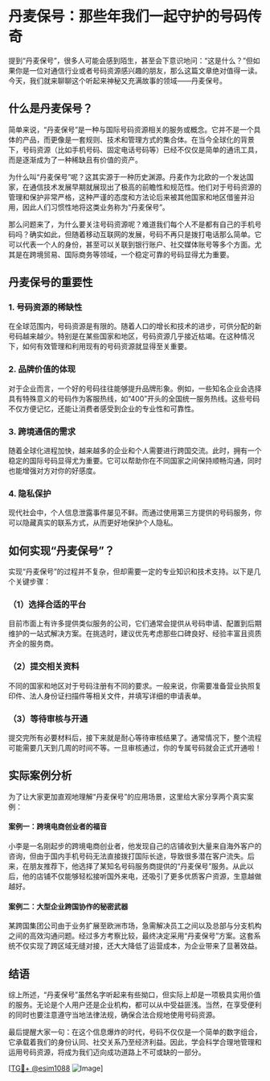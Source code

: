 # 丹麦保号：那些年我们一起守护的号码传奇

提到“丹麦保号”，很多人可能会感到陌生，甚至会下意识地问：“这是什么？”但如果你是一位对通信行业或者号码资源感兴趣的朋友，那么这篇文章绝对值得一读。今天，我们就来聊聊这个听起来神秘又充满故事的领域——丹麦保号。

## 什么是丹麦保号？

简单来说，“丹麦保号”是一种与国际号码资源相关的服务或概念。它并不是一个具体的产品，而更像是一套规则、技术和管理方式的集合体。在当今全球化的背景下，号码资源（比如手机号码、固定电话号码等）已经不仅仅是简单的通讯工具，而是逐渐成为了一种稀缺且有价值的资产。

为什么叫“丹麦保号”呢？这其实源于一种历史渊源。丹麦作为北欧的一个发达国家，在通信技术发展早期就展现出了极高的前瞻性和规范性。他们对于号码资源的管理和保护非常严格，这种严谨的态度和方法论后来被其他国家和地区借鉴并沿用，因此人们习惯性地将这类业务称为“丹麦保号”。

那么问题来了，为什么要关注号码资源呢？难道我们每个人不是都有自己的手机号码吗？确实如此，但随着移动互联网的发展，号码不再只是拨打电话那么简单。它可以代表一个人的身份，甚至可以关联到银行账户、社交媒体账号等多个方面。尤其是在跨境贸易、国际商务等领域，一个稳定可靠的号码显得尤为重要。

## 丹麦保号的重要性

### 1. **号码资源的稀缺性**
在全球范围内，号码资源是有限的。随着人口的增长和技术的进步，可供分配的新号码越来越少。特别是在某些国家和地区，号码资源几乎接近枯竭。在这种情况下，如何有效管理和利用现有的号码资源就显得至关重要。

### 2. **品牌价值的体现**
对于企业而言，一个好的号码往往能够提升品牌形象。例如，一些知名企业会选择具有特殊意义的号码作为客服热线，如“400”开头的全国统一服务热线。这些号码不仅方便记忆，还能让消费者感受到企业的专业性和可靠性。

### 3. **跨境通信的需求**
随着全球化进程加快，越来越多的企业和个人需要进行跨国交流。此时，拥有一个稳定的国际号码显得尤为重要。它可以帮助你在不同国家之间保持顺畅沟通，同时也能增强对方对你的好感度。

### 4. **隐私保护**
现代社会中，个人信息泄露事件屡见不鲜。而通过使用第三方提供的号码服务，你可以隐藏真实的联系方式，从而更好地保护个人隐私。

## 如何实现“丹麦保号”？

实现“丹麦保号”的过程并不复杂，但却需要一定的专业知识和技术支持。以下是几个关键步骤：

### （1）选择合适的平台
目前市面上有许多提供类似服务的公司，它们通常会提供从号码申请、配置到后期维护的一站式解决方案。在挑选时，建议优先考虑那些口碑良好、经验丰富且资质齐全的服务商。

### （2）提交相关资料
不同的国家和地区对于号码注册有不同的要求。一般来说，你需要准备营业执照复印件、法人身份证扫描件等相关文件，并填写详细的申请表单。

### （3）等待审核与开通
提交完所有必要材料后，接下来就是耐心等待审核结果了。通常情况下，整个流程可能需要几天到几周的时间不等。一旦审核通过，你的专属号码就会正式开通啦！

## 实际案例分析

为了让大家更加直观地理解“丹麦保号”的应用场景，这里给大家分享两个真实案例：

#### 案例一：跨境电商创业者的福音
小李是一名刚起步的跨境电商创业者，他发现自己的店铺收到大量来自海外客户的咨询，但由于国内手机号码无法直接拨打国际长途，导致很多潜在客户流失。后来，在朋友推荐下，他选择了某知名号码服务商提供的“丹麦保号”服务。从此以后，他的店铺不仅能够轻松接听国外来电，还吸引了更多优质客户资源，生意越做越好。

#### 案例二：大型企业跨国协作的秘密武器
某跨国集团公司由于业务扩展至欧洲市场，急需解决员工之间以及总部与分支机构之间的高效沟通问题。经过多方考察比较，最终决定采用“丹麦保号”方案。这套系统不仅实现了跨区域无缝对接，还大大降低了运营成本，为企业带来了显著效益。

## 结语

综上所述，“丹麦保号”虽然名字听起来有些拗口，但实际上却是一项极具实用价值的服务。无论是个人用户还是企业机构，都可以从中受益匪浅。当然，在享受便利的同时也要注意遵守当地法律法规，确保合法合规地使用号码资源。

最后提醒大家一句：在这个信息爆炸的时代，号码不仅仅是一个简单的数字组合，它承载着我们的身份认同、社交关系乃至经济利益。因此，学会科学合理地管理和运用号码资源，将成为我们迈向成功道路上不可或缺的一部分。

[[TG💪+ @esim1088](https://t.me/s/esim1088) ![Image](https://i.postimg.cc/4NQfJmqS/Snipaste-2025-05-13-00-14-12.png)]